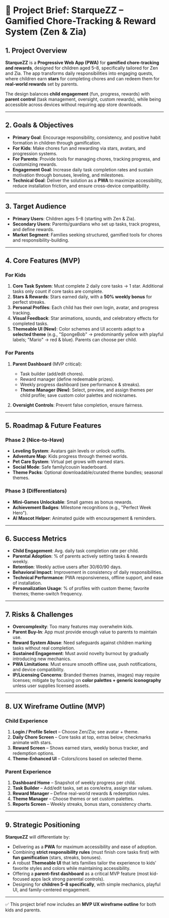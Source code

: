 # 📑 Project Brief: **StarqueZZ** – Gamified Chore-Tracking & Reward System (Zen & Zia)

## 1. Project Overview

**StarqueZZ** is a **Progressive Web App (PWA)** for **gamified chore-tracking and rewards**, designed for children aged 5–8, specifically tailored for Zen and Zia. The app transforms daily responsibilities into engaging quests, where children earn **stars** for completing chores and can redeem them for **real-world rewards** set by parents.

The design balances **child engagement** (fun, progress, rewards) with **parent control** (task management, oversight, custom rewards), while being accessible across devices without requiring app store downloads.

---

## 2. Goals & Objectives

* **Primary Goal**: Encourage responsibility, consistency, and positive habit formation in children through gamification.
* **For Kids**: Make chores fun and rewarding via stars, avatars, and progression systems.
* **For Parents**: Provide tools for managing chores, tracking progress, and customizing rewards.
* **Engagement Goal**: Increase daily task completion rates and sustain motivation through bonuses, leveling, and milestones.
* **Technical Goal**: Deliver the solution as a **PWA** to maximize accessibility, reduce installation friction, and ensure cross-device compatibility.

---

## 3. Target Audience

* **Primary Users**: Children ages 5–8 (starting with Zen & Zia).
* **Secondary Users**: Parents/guardians who set up tasks, track progress, and define rewards.
* **Market Segment**: Families seeking structured, gamified tools for chores and responsibility-building.

---

## 4. Core Features (MVP)

### For Kids

1. **Core Task System**: Must complete 2 daily core tasks → 1 star. Additional tasks only count if core tasks are complete.
2. **Stars & Rewards**: Stars earned daily, with a **50% weekly bonus** for perfect streaks.
3. **Personal Profiles**: Each child has their own login, avatar, and progress tracking.
4. **Visual Feedback**: Star animations, sounds, and celebratory effects for completed tasks.
5. **Themeable UI (New)**: Color schemes and UI accents adapt to a **selected theme** (e.g., "SpongeBob" → predominantly yellow with playful labels; "Mario" → red & blue). Parents can choose per child.

### For Parents

1. **Parent Dashboard** (MVP critical):

   * Task builder (add/edit chores).
   * Reward manager (define redeemable prizes).
   * Weekly progress dashboard (see performance & streaks).
   * **Theme Manager (New)**: Select, preview, and assign themes per child profile; save custom color palettes and nicknames.
2. **Oversight Controls**: Prevent false completion, ensure fairness.

---

## 5. Roadmap & Future Features

### Phase 2 (Nice-to-Have)

* **Leveling System**: Avatars gain levels or unlock outfits.
* **Adventure Map**: Kids progress through themed worlds.
* **Pet Care System**: Virtual pet grows with earned stars.
* **Social Mode**: Safe family/cousin leaderboard.
* **Theme Packs**: Optional downloadable/curated theme bundles; seasonal themes.

### Phase 3 (Differentiators)

* **Mini-Games Unlockable**: Small games as bonus rewards.
* **Achievement Badges**: Milestone recognitions (e.g., "Perfect Week Hero").
* **AI Mascot Helper**: Animated guide with encouragement & reminders.

---

## 6. Success Metrics

* **Child Engagement**: Avg. daily task completion rate per child.
* **Parental Adoption**: % of parents actively setting tasks & rewards weekly.
* **Retention**: Weekly active users after 30/60/90 days.
* **Behavioral Impact**: Improvement in consistency of daily responsibilities.
* **Technical Performance**: PWA responsiveness, offline support, and ease of installation.
* **Personalization Usage**: % of profiles with custom theme; favorite themes; theme-switch frequency.

---

## 7. Risks & Challenges

* **Overcomplexity**: Too many features may overwhelm kids.
* **Parent Buy-In**: App must provide enough value to parents to maintain use.
* **Reward System Abuse**: Need safeguards against children marking tasks without real completion.
* **Sustained Engagement**: Must avoid novelty burnout by gradually introducing new mechanics.
* **PWA Limitations**: Must ensure smooth offline use, push notifications, and device compatibility.
* **IP/Licensing Concerns**: Branded themes (names, images) may require licenses; mitigate by focusing on **color palettes + generic iconography** unless user supplies licensed assets.

---

## 8. UX Wireframe Outline (MVP)

### Child Experience

1. **Login / Profile Select** – Choose Zen/Zia; see avatar + theme.
2. **Daily Chore Screen** – Core tasks at top, extras below; checkmarks animate with stars.
3. **Reward Screen** – Shows earned stars, weekly bonus tracker, and redemption options.
4. **Theme-Enhanced UI** – Colors/icons based on selected theme.

### Parent Experience

1. **Dashboard Home** – Snapshot of weekly progress per child.
2. **Task Builder** – Add/edit tasks, set as core/extra, assign star values.
3. **Reward Manager** – Define real-world rewards & redemption rules.
4. **Theme Manager** – Choose themes or set custom palettes.
5. **Reports Screen** – Weekly streaks, bonus stars, consistency charts.

---

## 9. Strategic Positioning

**StarqueZZ** will differentiate by:

* Delivering as a **PWA** for maximum accessibility and ease of adoption.
* Combining **strict responsibility rules** (must finish core tasks first) with **fun gamification** (stars, streaks, bonuses).
* A robust **Themeable UI** that lets families tailor the experience to kids' favorite styles and colors while maintaining accessibility.
* Offering a **parent-first dashboard** as a critical MVP feature (most kid-focused apps lack strong parental controls).
* Designing for **children 5–8 specifically**, with simple mechanics, playful UI, and family-centered engagement.

---

✅ This project brief now includes an **MVP UX wireframe outline** for both kids and parents.
